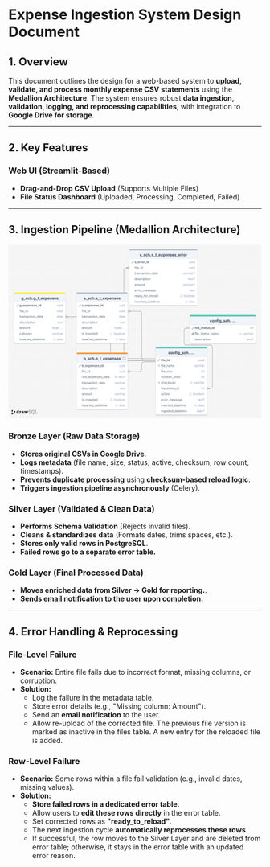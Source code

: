 # Expense Ingestion System Design Document

## 1. Overview

This document outlines the design for a web-based system to **upload, validate, and process monthly expense CSV statements** using the **Medallion Architecture**. The system ensures robust **data ingestion, validation, logging, and reprocessing capabilities**, with integration to **Google Drive for storage**.

---

## 2. Key Features

### Web UI (Streamlit-Based)

- **Drag-and-Drop CSV Upload** (Supports Multiple Files)
- **File Status Dashboard** (Uploaded, Processing, Completed, Failed)

---

## 3. Ingestion Pipeline (Medallion Architecture)

![Schema definition](docs/images/schema.png)

### Bronze Layer (Raw Data Storage)

- **Stores original CSVs in Google Drive**.
- **Logs metadata** (file name, size, status, active, checksum, row count, timestamps).
- **Prevents duplicate processing** using **checksum-based reload logic**.
- **Triggers ingestion pipeline asynchronously** (Celery).

### Silver Layer (Validated & Clean Data)

- **Performs Schema Validation** (Rejects invalid files).
- **Cleans & standardizes data** (Formats dates, trims spaces, etc.).
- **Stores only valid rows in PostgreSQL**.
- **Failed rows go to a separate error table.**

### Gold Layer (Final Processed Data)

- **Moves enriched data from Silver → Gold for reporting.**.
- **Sends email notification to the user upon completion.**

---

## 4. Error Handling & Reprocessing

### File-Level Failure

- **Scenario:** Entire file fails due to incorrect format, missing columns, or corruption.
- **Solution:**
  - Log the failure in the metadata table.
  - Store error details (e.g., "Missing column: Amount").
  - Send an **email notification** to the user.
  - Allow re-upload of the corrected file. The previous file version is marked as inactive in the files table. A new entry for the reloaded file is added.

### Row-Level Failure

- **Scenario:** Some rows within a file fail validation (e.g., invalid dates, missing values).
- **Solution:**
  - **Store failed rows in a dedicated error table.**
  - Allow users to **edit these rows directly** in the error table.
  - Set corrected rows as **"ready_to_reload"**.
  - The next ingestion cycle **automatically reprocesses these rows**.
  - If successful, the row moves to the Silver Layer and are deleted from error table; otherwise, it stays in the error table with an updated error reason.
